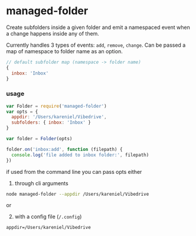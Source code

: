 # managed-folder

Create subfolders inside a given folder and emit a namespaced event 
when a change happens inside any of them.

Currently handles 3 types of events: `add`, `remove`, `change`.
Can be passed a map of namespace to folder name as an option. 

```js
// default subfolder map (namespace -> folder name)
{
  inbox: 'Inbox'
}
```

### usage

```js
var Folder = require('managed-folder')
var opts = {
  appdir: '/Users/kareniel/Vibedrive',
  subfolders: { inbox: 'Inbox' }
}

var folder = Folder(opts)

folder.on('inbox:add', function (filepath) {
  console.log('file added to inbox folder:', filepath)
})
```

if used from the command line you can pass opts either 

1. through cli arguments

```bash
node managed-folder --appdir /Users/kareniel/Vibedrive
```

or

2. with a config file (`/.config`)

```
appdir=/Users/kareniel/Vibedrive
```
